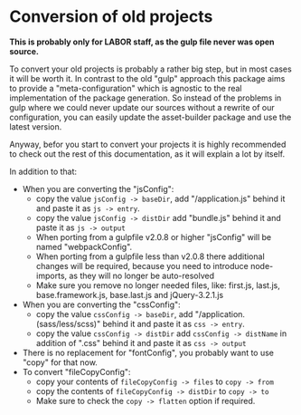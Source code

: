 # Conversion of old projects
**This is probably only for LABOR staff, as the gulp file never was open source.**

To convert your old projects is probably a rather big step, but in most cases
it will be worth it. In contrast to the old "gulp" approach this package aims to
provide a "meta-configuration" which is agnostic to the real implementation
of the package generation. So instead of the problems in gulp where we could never
update our sources without a rewrite of our configuration, you can easily update
the asset-builder package and use the latest version.

Anyway, befor you start to convert your projects it is highly recommended
to check out the rest of this documentation, as it will explain a lot by itself.

In addition to that:

* When you are converting the "jsConfig":
 	* copy the value `jsConfig -> baseDir`,
 	add "/application.js" behind it and paste it as `js -> entry`.
	* copy the value `jsConfig -> distDir` add "bundle.js" behind it 
	and paste it as `js -> output`
	* When porting from a gulpfile v2.0.8 or higher "jsConfig" will 
	be named "webpackConfig".
	* When porting from a gulpfile less than v2.0.8 there additional
	changes will be required, because you need to introduce node-imports,
	as they will no longer be auto-resolved
	* Make sure you remove no longer needed files, like: first.js, last.js, base.framework.js, base.last.js and jQuery-3.2.1.js
* When you are converting the "cssConfig":
 	* copy the value `cssConfig -> baseDir`,
 	add "/application.(sass/less/scss)" behind it and paste it as `css -> entry`.
 	* copy the value `cssConfig -> distDir` add `cssConfig -> distName` in addition of ".css" 
 	behind it and paste it as `css -> output`	
* There is no replacement for "fontConfig", you probably want to use "copy" for that now.
* To convert "fileCopyConfig":
	* copy your contents of `fileCopyConfig -> files` to `copy -> from`
	* copy the contents of `fileCopyConfig -> distDir` to `copy -> to`
	* Make sure to check the `copy -> flatten` option if required.